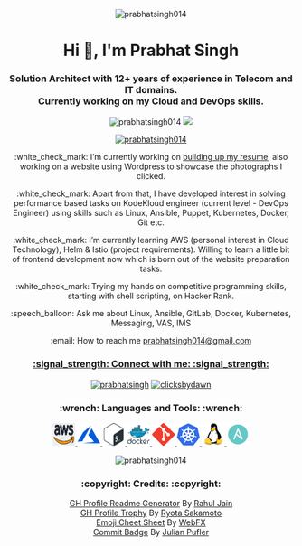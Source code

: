 <p align="center"> <img src="https://media.giphy.com/media/bAplZhiLAsNnG/giphy.gif" alt="prabhatsingh014" /> </p>
<h1 align="center">Hi 👋, I'm Prabhat Singh</h1>
<h3 align="center">Solution Architect with 12+ years of experience in Telecom and IT domains. <br /> Currently working on my Cloud and DevOps skills.</h3>

<p align="center"> <img src="https://komarev.com/ghpvc/?username=prabhatsingh014&label=Profile%20views&color=0e75b6&style=flat" alt="prabhatsingh014" /> <img src="https://badges.pufler.dev/commits/monthly/prabhatsingh014" /> </p>

<p align="center"> <a href="https://github.com/ryo-ma/github-profile-trophy"><img src="https://github-profile-trophy.vercel.app/?username=prabhatsingh014&theme=onedark" alt="prabhatsingh014" /></a> </p>

<p align="center"> :white_check_mark: I’m currently working on <a href="https://prabhatsingh014.github.io/">building up my resume</a>, also working on a website using Wordpress to showcase the photographs I clicked.</p>

<p align="center">:white_check_mark: Apart from that, I have developed interest in solving performance based tasks on KodeKloud engineer (current level - DevOps Engineer) using skills such as Linux, Ansible, Puppet, Kubernetes, Docker, Git etc.</p>

<p align="center">:white_check_mark: I’m currently learning AWS (personal interest in Cloud Technology), Helm & Istio (project requirements). Willing to learn a little bit of frontend development now which is born out of the website preparation tasks.</p>

<p align="center">:white_check_mark: Trying my hands on competitive programming skills, starting with shell scripting, on Hacker Rank.</p>

<p align="center">:speech_balloon: Ask me about Linux, Ansible, GitLab, Docker, Kubernetes, Messaging, VAS, IMS</p>

<p align="center">:email: How to reach me <a href="mailto:prabhatsingh014@gmail.com">prabhatsingh014@gmail.com</p>

<h3 align="center">:signal_strength: Connect with me: :signal_strength:</h3>
<p align="center"><a href="https://linkedin.com/in/prabhatsingh" target="blank"><img align="center" src="https://raw.githubusercontent.com/rahuldkjain/github-profile-readme-generator/master/src/images/icons/Social/linked-in-alt.svg" alt="prabhatsingh" height="30" width="40" /></a> <a href="https://instagram.com/clicksbydawn" target="blank"><img align="center" src="https://raw.githubusercontent.com/rahuldkjain/github-profile-readme-generator/master/src/images/icons/Social/instagram.svg" alt="clicksbydawn" height="30" width="40" /></a></p>

<h3 align="center">:wrench: Languages and Tools: :wrench:</h3>
<p align="center"> <a href="https://aws.amazon.com" target="_blank" rel="noreferrer"> <img src="images/aws.png" alt="aws" width="40" height="40"/> </a> <a href="https://azure.microsoft.com/en-in/" target="_blank" rel="noreferrer"> <img src="images/azure.svg" alt="azure" width="40" height="40"/> </a> <a href="https://www.gnu.org/software/bash/" target="_blank" rel="noreferrer"> <img src="images/bash.png" alt="bash" width="40" height="40"/> </a> <a href="https://www.docker.com/" target="_blank" rel="noreferrer"> <img src="images/docker.svg" alt="docker" width="40" height="40"/> </a> <a href="https://git-scm.com/" target="_blank" rel="noreferrer"> <img src="images/git.svg" alt="git" width="40" height="40"/> </a> <a href="https://kubernetes.io" target="_blank" rel="noreferrer"> <img src="images/kubernetes.svg" alt="kubernetes" width="40" height="40"/> </a> <a href="https://www.linux.org/" target="_blank" rel="noreferrer"> <img src="images/linux.svg" alt="linux" width="40" height="40"/> </a> <a href="https://www.ansible.com/" target="_blank" rel="noreferrer"> <img src="images/ansible.png" alt="ansible" width="40" height="40"/> </a> </p>

<p align="center"><img src="https://github-readme-streak-stats.herokuapp.com/?user=prabhatsingh014&" alt="prabhatsingh014" /></p>

<h3 align="center">:copyright: Credits: :copyright: </h3> 
<p align="center"><a href="https://rahuldkjain.github.io/gh-profile-readme-generator/">GH Profile Readme Generator</a> By <a href="https://github.com/rahuldkjain">Rahul Jain</a><br />
<a href="https://github.com/ryo-ma/github-profile-trophy/">GH Profile Trophy</a> By <a href="https://github.com/ryo-ma">Ryota Sakamoto</a><br />
<a href="https://www.webfx.com/tools/emoji-cheat-sheet/">Emoji Cheet Sheet</a> By <a href="https://www.webfx.com/">WebFX</a><br />
<a href="https://github.com/puf17640/git-badges">Commit Badge</a> By <a href="https://github.com/puf17640">Julian Pufler</a></p>